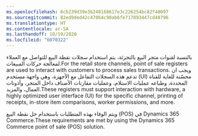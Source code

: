 ```yaml
---
ms.openlocfilehash: 6cb239d39e3b248168617e3c226254bc82f48097
ms.sourcegitcommit: 82ed9ded42c47064c90ab6fe717893447cd48796
ms.translationtype: HT
ms.contentlocale: ar-SA
ms.lasthandoff: 10/19/2020
ms.locfileid: "6070322"
---
```

<span data-ttu-id="25aeb-101">بالنسبة لقنوات متجر البيع بالتجزئة، يتم استخدام سجلات نقطة البيع للتواصل مع العملاء لمعالجة حركات المبيعات.</span><span class="sxs-lookup"><span data-stu-id="25aeb-101">For the retail store channels, point of sale registers are used to interact with customers to process sales transactions.</span></span> <span data-ttu-id="25aeb-102">ويجب ان تدعم هذه السجلات التفاعل مع الأجهزة، وهي واجهة مستخدم (UI) محسّنة للغاية للقناة المحددة، وطباعه عمليات الاستلام، وعمليات مقارنات الأصناف داخل المتجر، وأذونات العمال، والمزيد.</span><span class="sxs-lookup"><span data-stu-id="25aeb-102">These registers must support interaction with hardware, a highly optimized user interface (UI) for the specific channel, printing of receipts, in-store item comparisons, worker permissions, and more.</span></span> 

<span data-ttu-id="25aeb-103">ويتم الوفاء بهذه المتطلبات باستخدام حل نقطة البيع (POS) في Dynamics 365 Commerce.</span><span class="sxs-lookup"><span data-stu-id="25aeb-103">These requirements are met by using the Dynamics 365 Commerce point of sale (POS) solution.</span></span>
